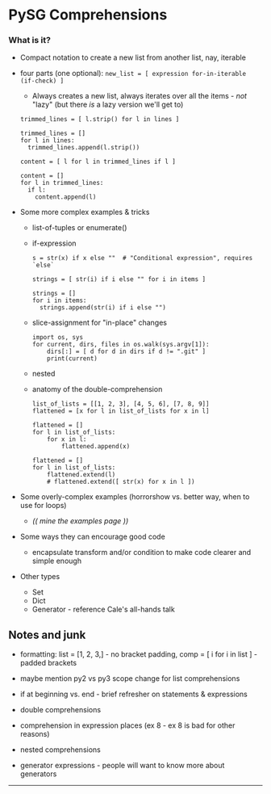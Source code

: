 PySG Comprehensions
===================

### What is it?
  - Compact notation to create a new list from another list, nay, iterable
  - four parts (one optional): `new_list = [ expression for-in-iterable (if-check) ]`
    - Always creates a new list, always iterates over all the items - _not_ "lazy" (but there _is_ a lazy version we'll get to)

    ```
    trimmed_lines = [ l.strip() for l in lines ]

    trimmed_lines = []
    for l in lines:
      trimmed_lines.append(l.strip())
    ```

    ```
    content = [ l for l in trimmed_lines if l ]

    content = []
    for l in trimmed_lines:
      if l:
        content.append(l)
    ```

- Some more complex examples & tricks
  - list-of-tuples or enumerate()
  - if-expression
    ```
    s = str(x) if x else ""  # "Conditional expression", requires `else`

    strings = [ str(i) if i else "" for i in items ]

    strings = []
    for i in items:
      strings.append(str(i) if i else "")
    ```

  - slice-assignment for "in-place" changes
    ```
    import os, sys
    for current, dirs, files in os.walk(sys.argv[1]):
        dirs[:] = [ d for d in dirs if d != ".git" ]
        print(current)
    ```
  - nested

  - anatomy of the double-comprehension
    ```
    list_of_lists = [[1, 2, 3], [4, 5, 6], [7, 8, 9]]
    flattened = [x for l in list_of_lists for x in l]

    flattened = []
    for l in list_of_lists:
        for x in l:
            flattened.append(x)

    flattened = []
    for l in list_of_lists:
        flattened.extend(l)
        # flattened.extend([ str(x) for x in l ])
    ```

- Some overly-complex examples (horrorshow vs. better way, when to use for loops)
  - _(( mine the examples page ))_

- Some ways they can encourage good code
  - encapsulate transform and/or condition to make code clearer and simple enough

- Other types
  - Set
  - Dict
  - Generator - reference Cale's all-hands talk


Notes and junk
--------------
- formatting: list = [1, 2, 3,] - no bracket padding, comp = [ i for i in list ] - padded brackets

- maybe mention py2 vs py3 scope change for list comprehensions

- if at beginning vs. end - brief refresher on statements & expressions
- double comprehensions
- comprehension in expression places (ex 8 - ex 8 is bad for other reasons)
- nested comprehensions

- generator expressions - people will want to know more about generators

---
